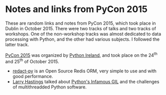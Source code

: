 <!-- -
Title: Notes and links from PyCon 2015
Description: Notes and links from the Python Conference, October 2015, Dublin, Ireland
First Published: 2015-10-25
- -->

Notes and links from PyCon 2015
===============================

These are random links and notes from PyCon 2015, which took place in Dublin in 
October 2015. There were two tracks of talks and two tracks of workshops. One 
of the non-workshop tracks was almost dedicated to data processing with Python, 
and the other had various subjects. I followed the latter track.

[PyCon 2015][pycon-2015] was organized by [Python Ireland][python-ireland], and 
took place on the 24<sup>th</sup> and 25<sup>th</sup> of October 2015.

*   [redact-py][redact-py] is an Open Source Redis ORM, very simple to use and 
    with good performance.
*   [Larry Hastings][larry-hastings] talked about 
    [Python's Infamous GIL][python-infamous-gil] and the challenges of 
    multithreadded Python software.

<!-- Links -->
[pycon-2015]: https://python.ie/pycon-2015/ "PyCon 2015"
[python-ireland]: https://python.ie/ "Python Ireland"
[redact-py]: https://github.com/df3n5/redact-py "Redact-Py Redis ORM"
[larry-hastings]: http://www.larryhastings.com/ "Larry Hastings"
[python-infamous-gil]: https://www.youtube.com/watch?v=4zeHStBowEk "Python's Infamous GIL"
